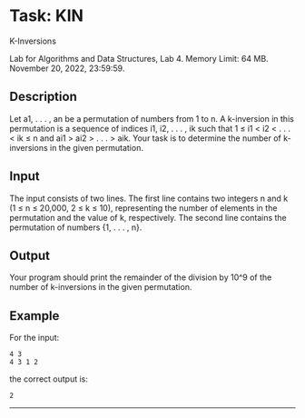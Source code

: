 # Task: KIN
K-Inversions

Lab for Algorithms and Data Structures, Lab 4. Memory Limit: 64 MB. November 20, 2022, 23:59:59.

## Description

Let a1, . . . , an be a permutation of numbers from 1 to n. A k-inversion in this permutation is a sequence of indices i1, i2, . . . , ik such that 1 ≤ i1 < i2 < . . . < ik ≤ n and ai1 > ai2 > . . . > aik. Your task is to determine the number of k-inversions in the given permutation.

## Input

The input consists of two lines. The first line contains two integers n and k (1 ≤ n ≤ 20,000, 2 ≤ k ≤ 10), representing the number of elements in the permutation and the value of k, respectively. The second line contains the permutation of numbers {1, . . . , n}.

## Output

Your program should print the remainder of the division by 10^9 of the number of k-inversions in the given permutation.

## Example

For the input:

```
4 3
4 3 1 2
```

the correct output is:

```
2
```

---
